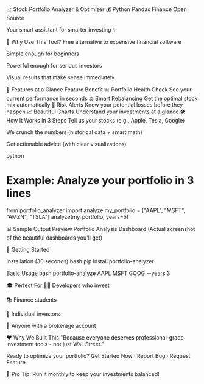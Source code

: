 📈 Stock Portfolio Analyzer & Optimizer 💰
Python
Pandas
Finance
Open Source

Your smart assistant for smarter investing ✨

🌟 Why Use This Tool?
Free alternative to expensive financial software

Simple enough for beginners

Powerful enough for serious investors

Visual results that make sense immediately

🚀 Features at a Glance
Feature	Benefit
📊 Portfolio Health Check	See your current performance in seconds
⚖️ Smart Rebalancing	Get the optimal stock mix automatically
🚨 Risk Alerts	Know your potential losses before they happen
📈 Beautiful Charts	Understand your investments at a glance
🛠️ How It Works in 3 Steps
Tell us your stocks (e.g., Apple, Tesla, Google)

We crunch the numbers (historical data + smart math)

Get actionable advice (with clear visualizations)

python
# Example: Analyze your portfolio in 3 lines
from portfolio_analyzer import analyze
my_portfolio = ["AAPL", "MSFT", "AMZN", "TSLA"]
analyze(my_portfolio, years=5)

📊 Sample Output Preview
Portfolio Analysis Dashboard
(Actual screenshot of the beautiful dashboards you'll get)

🏁 Getting Started

Installation (30 seconds)
bash
pip install portfolio-analyzer

Basic Usage
bash
portfolio-analyze AAPL MSFT GOOG --years 3

🎓 Perfect For
👨‍💻 Developers who invest

📚 Finance students

💼 Individual investors

🏦 Anyone with a brokerage account

❤️ Why We Built This
"Because everyone deserves professional-grade investment tools - not just Wall Street."

Ready to optimize your portfolio?
Get Started Now · Report Bug · Request Feature

🔔 Pro Tip: Run it monthly to keep your investments balanced!


